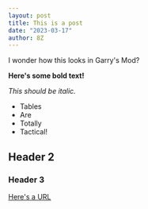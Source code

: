 ```yaml
---
layout: post
title: This is a post
date: "2023-03-17"
author: 8Z
---
```


I wonder how this looks in Garry's Mod?

**Here's some bold text!**

*This should be italic.*

- Tables
- Are
- Totally
- Tactical!

## Header 2

### Header 3

[Here's a URL](https://github.com/TheOnly8Z/tacrp_interops)